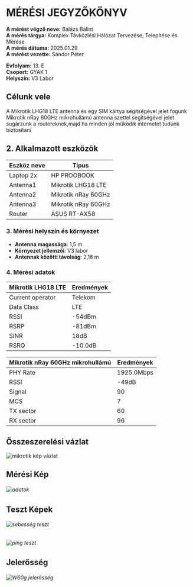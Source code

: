 # MÉRÉSI JEGYZŐKÖNYV

**A mérést végző neve:** Balázs Bálint  
**A mérés tárgya:** Komplex Távközlési Hálózat Tervezése, Telepítése és Mérése    
**A mérés dátuma:** 2025.01.29  
**A mérést vezette:** Sándor Péter     

**Évfolyam:** 13. E  
**Csoport:** GYAK 1  
**Helyszín:** V3 Labor

## Célunk vele

A Mikrotik LHG18 LTE antenna és egy SIM kártya segítségével jelet fogunk Mikrotik nRay 60GHz mikrohullámú antenna szettel segítségével jelet sugárzunk a routereknek,majd ha minden jól működik internetet tudunk biztosítani

## 2. Alkalmazott eszközök

| Eszköz neve                         | Típus                   | 
| ----------------------------------- | ------------------------| 
| Laptop 2x                           | HP PROOBOOK             |              
| Antenna1                            | Mikrotik LHG18 LTE      | 
| Antenna2                            | Mikrotik nRay 60GHz     | 
| Antenna3                            | Mikrotik nRay 60GHz     | 
| Router                              | ASUS RT-AX58            | 

### 3. **Mérési helyszín és környezet**
- **Antenna magassága**: 1,5 m
- **Környezet jellemzői**: V3 labor
- **Antennak közötti távolság**: 2,18 m

### 4. **Mérési adatok**

| Mikrotik LHG18 LTE                   | Eredmények    |
| ------------------------------------ | ------------- | 
| Current operator                     | Telekom       | 
| Data Class                           | LTE           | 
| RSSI                                 | -54dBm        | 
| RSRP                                 | -81dBm        | 
| SINR                                 | 18dB          | 
| RSRQ                                 | -10.0dB       | 

| Mikrotik nRay 60GHz mikrohullámú     | Eredmények    |      
| ------------------------------------ | ------------- | 
| PHY Rate                             |  1925.0Mbps   | 
| RSSI                                 |  -49dB        | 
| Signal                               |  90           | 
| MCS                                  |  7            | 
| TX sector                            |  60           | 
| RX sector                            |  96           |

## Összeszerelési vázlat

![mikrotik kép vázlat](https://github.com/user-attachments/assets/719ba630-922b-4e65-bc3d-ec465f1c65a2)

## Mérési Kép

###### ![adatok](https://github.com/user-attachments/assets/d6c7adb4-700e-4c3a-a758-832ceea867ac)

## Teszt Képek

###### ![sebesség teszt](https://github.com/user-attachments/assets/57c27220-48e1-45ed-9cd5-dbf8f7457892)
###### ![ping teszt](https://github.com/user-attachments/assets/f58e86c5-9e3f-443a-b1c6-269a02af9589)

## Jelerősség

###### ![W60g jelerősség](https://github.com/user-attachments/assets/d27fd3cf-fb62-4574-bac5-a6c1a21be2c4)







